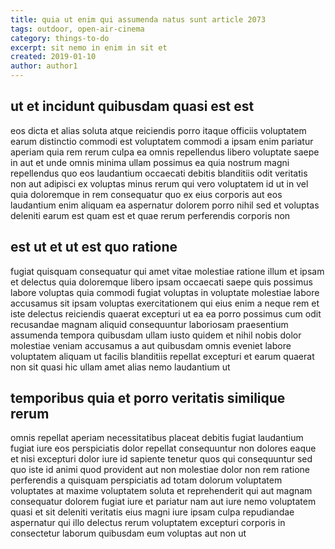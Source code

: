 ```yaml
---
title: quia ut enim qui assumenda natus sunt article 2073
tags: outdoor, open-air-cinema
category: things-to-do
excerpt: sit nemo in enim in sit et
created: 2019-01-10
author: author1
---
```


## ut et incidunt quibusdam quasi est est

eos dicta et alias soluta atque reiciendis porro itaque officiis voluptatem earum distinctio commodi est voluptatem commodi a ipsam enim pariatur aperiam quia rem rerum culpa ea omnis repellendus libero voluptate saepe in aut et unde omnis minima ullam possimus ea quia nostrum magni repellendus quo eos laudantium occaecati debitis blanditiis odit veritatis non aut adipisci ex voluptas minus rerum qui vero voluptatem id ut in vel quia doloremque in rem consequatur quo ex eius corporis aut eos laudantium enim aliquam ea aspernatur dolorem porro nihil sed et voluptas deleniti earum est quam est et quae rerum perferendis corporis non

## est ut et ut est quo ratione

fugiat quisquam consequatur qui amet vitae molestiae ratione illum et ipsam et delectus quia doloremque libero ipsam occaecati saepe quis possimus labore voluptas quia commodi fugiat voluptas in voluptate molestiae labore accusamus sit ipsam voluptas exercitationem qui eius enim a neque rem et iste delectus reiciendis quaerat excepturi ut ea ea porro possimus cum odit recusandae magnam aliquid consequuntur laboriosam praesentium assumenda tempora quibusdam ullam iusto quidem et nihil nobis dolor molestiae veniam accusamus a aut quibusdam omnis eveniet labore voluptatem aliquam ut facilis blanditiis repellat excepturi et earum quaerat non sit quasi hic ullam amet alias nemo laudantium ut

## temporibus quia et porro veritatis similique rerum

omnis repellat aperiam necessitatibus placeat debitis fugiat laudantium fugiat iure eos perspiciatis dolor repellat consequuntur non dolores eaque et nisi excepturi dolor iure id sapiente tenetur quos qui consequuntur sed quo iste id animi quod provident aut non molestiae dolor non rem ratione perferendis a quisquam perspiciatis ad totam dolorum voluptatem voluptates at maxime voluptatem soluta et reprehenderit qui aut magnam consequatur dolorem fugiat iure et pariatur nam aut iure nemo voluptatem quasi et sit deleniti veritatis eius magni iure ipsam culpa repudiandae aspernatur qui illo delectus rerum voluptatem excepturi corporis in consectetur laborum quibusdam eum voluptas aut non ut
